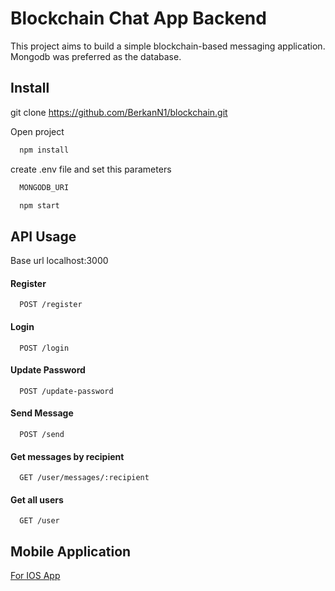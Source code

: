 
# Blockchain Chat App Backend

This project aims to build a simple blockchain-based messaging application. Mongodb was preferred as the database.


## Install 

git clone https://github.com/BerkanN1/blockchain.git

Open project

```bash 
  npm install 
```
create .env file and set this parameters 

```bash 
  MONGODB_URI
```
```bash 
  npm start
```

    
## API Usage
Base url localhost:3000

#### Register

```http
  POST /register
```
#### Login

```http
  POST /login
```
#### Update Password
```http
  POST /update-password
```
#### Send Message
```http
  POST /send
```
#### Get messages by recipient
```http
  GET /user/messages/:recipient
```
#### Get all users
```http
  GET /user
```

  
## Mobile Application



[For IOS App ](https://github.com/BerkanN1/BlockchainChatApp)

  
